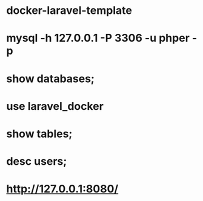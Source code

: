 # docker-laravel-template
# mysql -h 127.0.0.1 -P 3306 -u phper  -p
# show databases;
# use laravel_docker
# show tables;
# desc users;
# http://127.0.0.1:8080/
